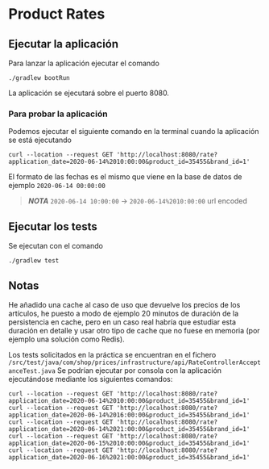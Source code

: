 # Product Rates


## Ejecutar la aplicación
Para lanzar la aplicación ejecutar el comando 

``./gradlew bootRun``

La aplicación se ejecutará sobre el puerto 8080.

### Para probar la aplicación
Podemos ejecutar el siguiente comando en la terminal cuando la aplicación se está ejecutando
```
curl --location --request GET 'http://localhost:8080/rate?application_date=2020-06-14%2010:00:00&product_id=35455&brand_id=1'
```
El formato de las fechas es el mismo que viene en la base de datos de ejemplo ```2020-06-14 00:00:00```
>**_NOTA_** ```2020-06-14 10:00:00``` -> ```2020-06-14%2010:00:00``` url encoded

## Ejecutar los tests
Se ejecutan con el comando


``./gradlew test``

## Notas
He añadido una cache al caso de uso que devuelve los precios de los artículos, he puesto a modo de ejemplo 20 minutos 
de duración de la persistencia en cache, pero en un caso real habría que estudiar esta duración en detalle y usar otro
tipo de cache que no fuese en memoria (por ejemplo una solución como Redis).

Los tests solicitados en la práctica se encuentran en el fichero ``/src/test/java/com/shop/prices/infrastructure/api/RateControllerAcceptanceTest.java``
Se podrían ejecutar por consola con la aplicación ejecutándose mediante los siguientes comandos:

```
curl --location --request GET 'http://localhost:8080/rate?application_date=2020-06-14%2010:00:00&product_id=35455&brand_id=1'
curl --location --request GET 'http://localhost:8080/rate?application_date=2020-06-14%2016:00:00&product_id=35455&brand_id=1'
curl --location --request GET 'http://localhost:8080/rate?application_date=2020-06-14%2021:00:00&product_id=35455&brand_id=1'
curl --location --request GET 'http://localhost:8080/rate?application_date=2020-06-15%2010:00:00&product_id=35455&brand_id=1'
curl --location --request GET 'http://localhost:8080/rate?application_date=2020-06-16%2021:00:00&product_id=35455&brand_id=1'
```
